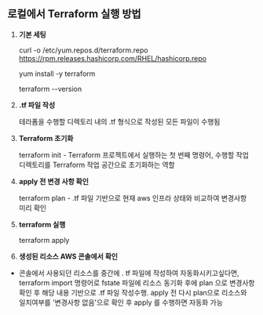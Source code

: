 ## 로컬에서 Terraform 실행 방법


1. **기본 세팅**
    
    curl -o /etc/yum.repos.d/terraform.repo https://rpm.releases.hashicorp.com/RHEL/hashicorp.repo
    
    yum install -y terraform
    
    terraform --version
    
2. **.tf 파일 작성**
    
    테라폼을 수행할 디렉토리 내의 .tf 형식으로 작성된 모든 파일이 수행됨 
    
3. **Terraform 초기화**
   
   terraform init
       - Terraform 프로젝트에서 실행하는 첫 번째 명령어, 수행할 작업 디렉토리를 Terraform 작업 공간으로 초기화하는 역할
5. **apply 전 변경 사항 확인**

   terraform plan
       - .tf 파일 기반으로 현재 aws 인프라 상태와 비교하여 변경사항 미리 확인
8. **terraform 실행**

   terraform apply
10. **생성된 리소스 AWS 콘솔에서 확인**

+ 콘솔에서 사용되던 리소스를 중간에 . tf 파일에 작성하여 자동화시키고싶다면, terraform import 명령어로 fstate 파일에 리소스 동기화 후에 plan 으로 변경사항 확인 후 해당 내용 기반으로 .tf 파일 작성수행. apply 전 다시 plan으로 리소스와 일치여부를 '변경사항 없음'으로 확인 후 apply 를 수행하면 자동화 가능
